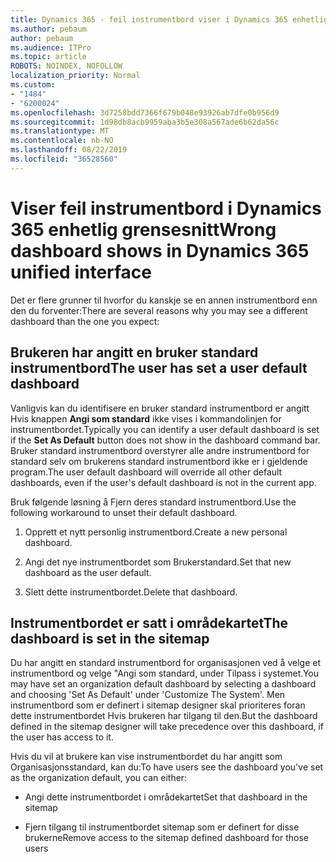 ```yaml
---
title: Dynamics 365 - feil instrumentbord viser i Dynamics 365 enhetlig grensesnitt
ms.author: pebaum
author: pebaum
ms.audience: ITPro
ms.topic: article
ROBOTS: NOINDEX, NOFOLLOW
localization_priority: Normal
ms.custom:
- "1484"
- "6200024"
ms.openlocfilehash: 3d7258bdd7366f679b048e93926ab7dfe0b956d9
ms.sourcegitcommit: 1d98db8acb9959aba3b5e308a567ade6b62da56c
ms.translationtype: MT
ms.contentlocale: nb-NO
ms.lasthandoff: 08/22/2019
ms.locfileid: "36528560"
---
```

# <a name="wrong-dashboard-shows-in-dynamics-365-unified-interface"></a><span data-ttu-id="27bad-102">Viser feil instrumentbord i Dynamics 365 enhetlig grensesnitt</span><span class="sxs-lookup"><span data-stu-id="27bad-102">Wrong dashboard shows in Dynamics 365 unified interface</span></span>

<span data-ttu-id="27bad-103">Det er flere grunner til hvorfor du kanskje se en annen instrumentbord enn den du forventer:</span><span class="sxs-lookup"><span data-stu-id="27bad-103">There are several reasons why you may see a different dashboard than the one you expect:</span></span>

## <a name="the-user-has-set-a-user-default-dashboard"></a><span data-ttu-id="27bad-104">Brukeren har angitt en bruker standard instrumentbord</span><span class="sxs-lookup"><span data-stu-id="27bad-104">The user has set a user default dashboard</span></span> 

<span data-ttu-id="27bad-105">Vanligvis kan du identifisere en bruker standard instrumentbord er angitt Hvis knappen **Angi som standard** ikke vises i kommandolinjen for instrumentbordet.</span><span class="sxs-lookup"><span data-stu-id="27bad-105">Typically you can identify a user default dashboard is set if the **Set As Default** button does not show in the dashboard command bar.</span></span> <span data-ttu-id="27bad-106">Bruker standard instrumentbord overstyrer alle andre instrumentbord for standard selv om brukerens standard instrumentbord ikke er i gjeldende program.</span><span class="sxs-lookup"><span data-stu-id="27bad-106">The user default dashboard will override all other default dashboards, even if the user's default dashboard is not in the current app.</span></span>

<span data-ttu-id="27bad-107">Bruk følgende løsning å Fjern deres standard instrumentbord.</span><span class="sxs-lookup"><span data-stu-id="27bad-107">Use the following workaround to unset their default dashboard.</span></span>

1. <span data-ttu-id="27bad-108">Opprett et nytt personlig instrumentbord.</span><span class="sxs-lookup"><span data-stu-id="27bad-108">Create a new personal dashboard.</span></span>

2. <span data-ttu-id="27bad-109">Angi det nye instrumentbordet som Brukerstandard.</span><span class="sxs-lookup"><span data-stu-id="27bad-109">Set that new dashboard as the user default.</span></span>

3. <span data-ttu-id="27bad-110">Slett dette instrumentbordet.</span><span class="sxs-lookup"><span data-stu-id="27bad-110">Delete that dashboard.</span></span>

## <a name="the-dashboard-is-set-in-the-sitemap"></a><span data-ttu-id="27bad-111">Instrumentbordet er satt i områdekartet</span><span class="sxs-lookup"><span data-stu-id="27bad-111">The dashboard is set in the sitemap</span></span>

<span data-ttu-id="27bad-112">Du har angitt en standard instrumentbord for organisasjonen ved å velge et instrumentbord og velge "Angi som standard, under Tilpass i systemet.</span><span class="sxs-lookup"><span data-stu-id="27bad-112">You may have set an organization default dashboard by selecting a dashboard and choosing 'Set As Default' under 'Customize The System'.</span></span> <span data-ttu-id="27bad-113">Men instrumentbord som er definert i sitemap designer skal prioriteres foran dette instrumentbordet Hvis brukeren har tilgang til den.</span><span class="sxs-lookup"><span data-stu-id="27bad-113">But the dashboard defined in the sitemap designer will take precedence over this dashboard, if the user has access to it.</span></span>

<span data-ttu-id="27bad-114">Hvis du vil at brukere kan vise instrumentbordet du har angitt som Organisasjonsstandard, kan du:</span><span class="sxs-lookup"><span data-stu-id="27bad-114">To have users see the dashboard you've set as the organization default, you can either:</span></span>

* <span data-ttu-id="27bad-115">Angi dette instrumentbordet i områdekartet</span><span class="sxs-lookup"><span data-stu-id="27bad-115">Set that dashboard in the sitemap</span></span>

* <span data-ttu-id="27bad-116">Fjern tilgang til instrumentbordet sitemap som er definert for disse brukerne</span><span class="sxs-lookup"><span data-stu-id="27bad-116">Remove access to the sitemap defined dashboard for those users</span></span>
